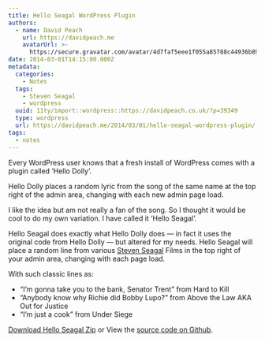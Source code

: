 ```yaml
---
title: Hello Seagal WordPress Plugin
authors:
  - name: David Peach
    url: https://davidpeach.me
    avatarUrl: >-
      https://secure.gravatar.com/avatar/4d7faf5eee1f055a85788c44936b8995eaab6dfb004e7854ec747ccb272e91ee?s=96&d=mm&r=g
date: 2014-03-01T14:15:00.000Z
metadata:
  categories:
    - Notes
  tags:
    - Steven Seagal
    - wordpress
  uuid: 11ty/import::wordpress::https://davidpeach.co.uk/?p=39349
  type: wordpress
  url: https://davidpeach.me/2014/03/01/hello-seagal-wordpress-plugin/
tags:
  - notes
---
```

Every WordPress user knows that a fresh install of WordPress comes with a plugin called ‘Hello Dolly’.

Hello Dolly places a random lyric from the song of the same name at the top right of the admin area, changing with each new admin page load.

I like the idea but am not really a fan of the song. So I thought it would be cool to do my own variation. I have called it ‘Hello Seagal’.

Hello Seagal does exactly what Hello Dolly does — in fact it uses the original code from Hello Dolly — but altered for my needs. Hello Seagal will place a random line from various [Steven Seagal](https://en.wikipedia.org/wiki/Steven_Seagal) Films in the top right of your admin area, changing with each page load.

With such classic lines as:

-   “I’m gonna take you to the bank, Senator Trent” from Hard to Kill
-   “Anybody know why Richie did Bobby Lupo?” from Above the Law AKA Out for Justice
-   “I’m just a cook” from Under Siege

[Download Hello Seagal Zip](https://github.com/davidpeach/hello-seagal/archive/master.zip) or View the [source code on Github](https://github.com/davidpeach/hello-seagal).